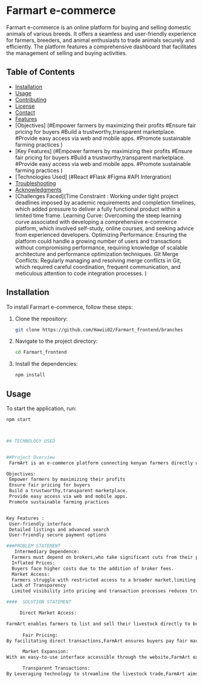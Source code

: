 # Farmart e-commerce

Farmart e-commerce is an online platform for buying and selling domestic animals of various breeds. It offers a seamless and user-friendly experience for farmers, breeders, and animal enthusiasts to trade animals securely and efficiently. The platform features a comprehensive dashboard that facilitates the management of selling and buying activities.

## Table of Contents
- [Installation](#installation)
- [Usage](#usage)
- [Contributing](#contributing)
- [License](#license)
- [Contact](#contact)
- [Features](#features)
- [Objectives]
(#Empower farmers by maximizing their profits
#Ensure fair pricing for buyers
#Build a trustworthy,transparent marketplace.
#Provide easy access via web and mobile apps.
#Promote sustainable farming practices
)
- [Key Features]
(#Empower farmers by maximizing their profits
#Ensure fair pricing for buyers
#Build a trustworthy,transparent marketplace.
#Provide easy access via web and mobile apps.
#Promote sustainable farming practices
)
- [Technologies Used]
(#React
#Flask
#Figma
#API Intergration)
- [Troubleshooting](#troubleshooting)
- [Acknowledgments](#acknowledgments)
- [Challenges Faced](Time Constraint :
 Working under tight project deadlines imposed by academic requirements and completion  timelines, which added pressure to deliver a fully functional product within a limited time frame.
Learning Curve: 
Overcoming the steep learning curve associated with developing a comprehensive e-commerce platform, which involved self-study, online courses, and seeking advice from experienced developers.
Optimizing Performance: 
Ensuring the platform could handle a growing number of users and transactions without compromising performance, requiring knowledge of scalable architecture and performance optimization techniques.
Git Merge Conflicts:
 Regularly managing and resolving merge conflicts in Git, which required careful coordination, frequent communication, and meticulous attention to code integration processes.
)

## Installation

To install Farmart e-commerce, follow these steps:

1. Clone the repository:
    ```bash
    git clone https://github.com/Hawii02/Farmart_frontend/branches
    ```
2. Navigate to the project directory:
    ```bash
    cd Farmart_frontend
    ```
3. Install the dependencies:
    ```bash
    npm install
    ```

## Usage

To start the application, run:

```bash
npm start



## TECHNOLOGY USED


##Project Overview
 FarmArt is an e-commerce platform connecting kenyan farmers directly with buyers,eliminating brokers to ensure better prices for farmers and affordability for buyers.

Objectives:
 Empower farmers by maximizing their profits
 Ensure fair pricing for buyers
 Build a trustworthy,transparent marketplace.
 Provide easy access via web and mobile apps.
 Promote sustainable farming practices


Key Features :
 User-friendly interface
 Detailed listings and advanced search 
 User-friendly secure payment options 

###PROBLEM STATEMENT
   Intermediary Dependence:
  Farmers must depend on brokers,who take significant cuts from their profits.
  Inflated Prices:
  Buyers face higher costs due to the addition of broker fees.
  Market Access:
  Farmers struggle with restricted access to a broader market,limiting their sales opportunities.
  Lack of Transparency
  Limited visibility into pricing and transaction processes reduces trust among parties involved .

####  SOLUTION STATEMENT

     Direct Market Access:

FarmArt enables farmers to list and sell their livestock directly to buyers,removing intermediaries  and allowing farmers to retain more of their profits.
  
      Fair Pricing:
By facilitating direct transactions,FarmArt ensures buyers pay fair market prices without inflated broker fees,making livestock more affordable.

      Market Expansion: 
With an easy-to-use interface accessible through the website,FarmArt expands market access for farmers,connecting them with a larger pool of buyers.

      Transparent Transactions:
By Leveraging technology to streamline the livestock trade,FarmArt aims to empower farmers,offer better  prices to buyers and foster a more sustainable and transparent agricultural sector in Kenya.

